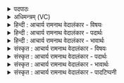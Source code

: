 <details><summary>पदपाठः</summary>

अ꣣र꣡ण्योः꣢। नि꣡हि꣢꣯तः। नि꣡। हि꣣तः। जा꣣तवे꣢दाः꣢। जा꣣त꣢। वे꣣दाः। ग꣡र्भः꣢꣯। इ꣣व। इ꣢त्। सु꣡भृ꣢꣯तः। सु। भृ꣣तः। गर्भि꣡णी꣢भिः। दि꣣वे꣡दि꣢वे। दि꣣वे꣢। दि꣣वे। ई꣡ड्यः꣢꣯। जा꣣गृव꣡द्भिः꣢। ह꣣वि꣡ष्म꣢द्भिः। म꣣नुष्ये꣢꣯भिः। अ꣣ग्निः꣢। ७९।
</details>

<details><summary>अधिमन्त्रम् (VC)</summary>

- अग्निः
- विश्वामित्रो गाथिनः
- त्रिष्टुप्
- धैवतः
- आग्नेयं काण्डम्
</details>

<details><summary>हिन्दी : आचार्य रामनाथ वेदालंकार - विषयः</summary>

सर्वत्र अव्यक्तरूप में स्थित परमात्माग्नि को प्रकाशित करना चाहिए, यह अगले मन्त्र में वर्णन है।
</details>

<details><summary>हिन्दी : आचार्य रामनाथ वेदालंकार - पदार्थः</summary>

पदार्थान्वयभाषाः -  (जातवेदाः) प्रत्येक उत्पन्न पदार्थ को जाननेवाला परमात्मा (अरण्योः) अरणियों के तुल्य विद्यमान जीवात्मा-प्रकृति, जीवात्मा-शरीर, द्युलोक-पृथिवीलोक और बुद्धि-मन में (निहितः) स्थित है। (गर्भिणीभिः) गर्भिणी स्त्रियों द्वारा (गर्भ इव) जैसे गर्भ धारण किया जाता है, (इत्) वैसे ही, वह (सुभृतः) उनके द्वारा सम्यक् प्रकार से धारण किया हुआ है। (अग्निः) वह परमात्मा (जागृवद्भिः) जागरूक (हविष्मद्भिः) आत्मा, मन, बुद्धि, प्राण आदि को हवि बनाकर समर्पित करनेवाले (मनुष्येभिः) अध्यात्मयाजी मनुष्यों द्वारा (ईड्यः) पूजा करने योग्य है ॥७॥ इस मन्त्र में उपमालङ्कार है। गर्भ-गर्भि, दिवे-दिवे में छेकानुप्रास है ॥७॥
</details>

<details><summary>हिन्दी : आचार्य रामनाथ वेदालंकार - भावार्थः</summary>

भावार्थभाषाः -  जैसे गर्भिणीयों में प्रच्छन्न-रूप से गर्भ स्थित होता है, वैसे ही परमात्मा-रूप अग्नि सब पदार्थों में प्रच्छन्नरूप से विद्यमान है। जैसे गर्भ के बाहर आने पर सम्बन्धी जन पुत्र-पुत्री के जन्म का उत्सव रचाते हैं, और पुत्र-पुत्री का लालन-पालन करते हैं, वैसे ही गुह्यरूप से सर्वत्र स्थित परमात्मा-रूप अग्नि को अपने सम्मुख प्रकट करके आध्यात्मिक जनों को महोत्सव मनाना चाहिए और परमात्माग्नि की आत्मसमर्पण-रूप हवि देकर पूजा करनी चाहिए ॥७॥
</details>

<details><summary>संस्कृत : आचार्य रामनाथ वेदालंकार - विषयः</summary>

अथ सर्वत्राव्यक्ततया स्थितः परमात्माग्निः प्रकाशनीय इत्याह।
</details>

<details><summary>संस्कृत : आचार्य रामनाथ वेदालंकार - पदार्थः</summary>

पदार्थान्वयभाषाः -  (जातवेदाः) जातं वेत्ति यः स सर्वज्ञः परमात्माग्निः (अरण्योः) अरणीवद् विद्यमानयोर्जीवात्मप्रकृत्योः, जीवात्मशरीरयोः, द्यावापृथिव्योः, बुद्धिमनसोर्वा (निहितः) स्थितोऽस्ति। (गर्भिणीभिः) गर्भयुक्ताभिः स्त्रीभिः (गर्भः इव) यथा गर्भस्तथा (इत्) एव (सुभृतः) ताभ्यां सुष्ठु धारितोऽस्ति। सः (अग्निः) परमात्मा (जागृवद्भिः२) जागरूकैः (हविष्मद्भिः) आत्ममनोबुद्धिप्राणादिकं हविष्कृत्वा समर्पणशीलैः (मनुष्येभिः) अध्यात्मयाजिभिर्जनैः। मनुष्यैरिति प्राप्ते बहुलं छन्दसि अ० ७।१।१० इति भिस ऐसभावः। (ईड्यः) अर्चनीयोऽस्ति ॥७॥ अत्रोपमालङ्कारः। गर्भ-गर्भि, दिवे-दिवे इत्यत्र छेकानुप्रासः ॥७॥
</details>

<details><summary>संस्कृत : आचार्य रामनाथ वेदालंकार - भावार्थः</summary>

भावार्थभाषाः -  यथा गर्भिणीषु सुगूढतया गर्भः स्थितो भवति तथैव परमात्माग्निः सर्वेषु पदार्थेष्वव्यक्ततया विद्यमानोऽस्ति। यथा गर्भे बहिरागते सम्बन्धिजनाः पुत्र-पुत्रीजन्मोत्सवं रचयन्ति, पुत्रं पुत्रीं च लालयन्ति तथैव प्रच्छन्नतया सर्वत्र स्थितं परमात्माग्निं स्वसंमुखे व्यक्तीकृत्याध्यात्मिकैर्जनैर्महोत्सवः करणीयः परमात्माग्निश्चात्मसमर्पणरूपेण हविर्दानेन पूजनीयः ॥७॥
</details>

<details><summary>संस्कृत : आचार्य रामनाथ वेदालंकार - पादटिप्पनी</summary>

टिप्पणी:   १. ऋ० ३।२९।२ गर्भ इव सुधितो गर्भिणीषु इति पाठः। २. जागृ निद्राक्षये इत्यस्माद्धातोः लिटः क्वसौ जागृवानिति रूपसिद्धिः इति भ०।
</details>